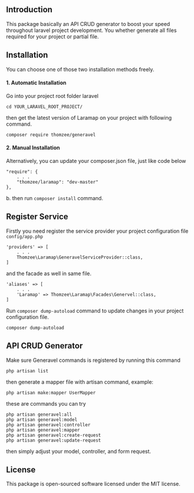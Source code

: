 ## Introduction
This package basically an API CRUD generator to boost your speed throughout laravel project development. You whether
generate all files required for your project or partial file.

## Installation
You can choose one of those two installation methods freely.
#### 1. Automatic Installation
Go into your project root folder laravel
```$xslt
cd YOUR_LARAVEL_ROOT_PROJECT/
``` 
then get the latest version of Laramap on your project with following command.
```$xslt
composer require thomzee/generavel
```
#### 2. Manual Installation
Alternatively, you can update your composer.json file, just like code below
```$xslt
"require": {
    . . .
    "thomzee/laramap": "dev-master"
},
```
b. then run `composer install` command.
## Register Service
Firstly you need register the service provider your project configuration file `config/app.php`
```$xslt
'providers' => [
    . . .
    Thomzee\Laramap\GeneravelServiceProvider::class,
]
```
and the facade as well in same file.
```$xslt
'aliases' => [
    . . .
    'Laramap' => Thomzee\Laramap\Facades\Genervel::class,
]
```
Run `composer dump-autoload` command to update changes in your project configuration file.
```$xslt
composer dump-autoload
```
## API CRUD Generator
Make sure Generavel commands is registered by running this command
```$xslt
php artisan list
```

then generate a mapper file with artisan command, example:
```$xslt
php artisan make:mapper UserMapper
```
these are commands you can try
```$xslt
php artisan generavel:all
php artisan generavel:model
php artisan generavel:controller
php artisan generavel:mapper
php artisan generavel:create-request
php artisan generavel:update-request
```
then simply adjust your model, controller, and form request.

## License
This package is open-sourced software licensed under the MIT license.
